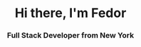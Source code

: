 <div id="header" align="center">
	<h1>Hi there, I'm Fedor</h1>
	<h3>Full Stack Developer from New York</h3>
</div>

<!--
**FedorTrukhachev/fedortrukhachev** is a ✨ _special_ ✨ repository because its `README.md` (this file) appears on your GitHub profile.

Here are some ideas to get you started:

- 🔭 I’m currently working on ...
- 🌱 I’m currently learning ...
- 👯 I’m looking to collaborate on ...
- 🤔 I’m looking for help with ...
- 💬 Ask me about ...
- 📫 How to reach me: ...
- 😄 Pronouns: ...
- ⚡ Fun fact: ...
-->
